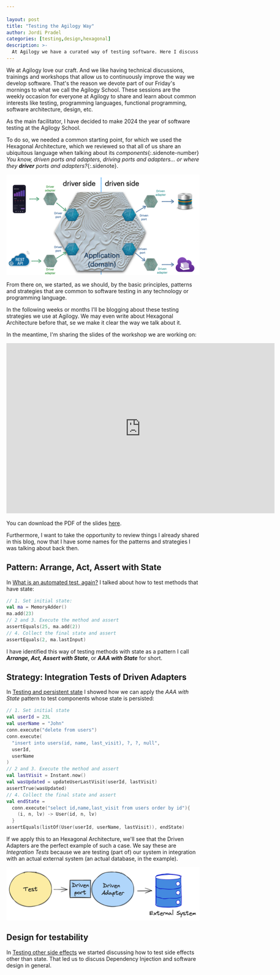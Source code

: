 ```yaml
---

layout: post
title: "Testing the Agilogy Way"
author: Jordi Pradel
categories: [testing,design,hexagonal]
description: >-
  At Agilogy we have a curated way of testing software. Here I discuss smoe of my thoughts on the subject and I share the slides of an internal workshop that discuss the Principles, Patterns and Strategies to test software in Hexagonal Architectures.
---
```


We at Agilogy love our craft. And we like having technical discussions, trainings and workshops that allow us to continuously improve the way we develop software. That's the reason we devote part of our Friday's mornings to what we call the Agilogy School. These sessions are the weekly occasion for everyone at Agilogy to share and learn about common interests like testing, programming languages, functional programming, software architecture, design, etc.

As the main facilitator, I have decided to make 2024 the year of software testing at the Agilogy School. 

To do so, we needed a common starting point, for which we used the Hexagonal Architecture, which we reviewed so that all of us share an ubiquitous language when talking about its _components_{:.sidenote-number} _You know, driven ports and adapters, driving ports and adapters... or where they **driver** ports and adapters?_{:.sidenote}. 

![Hexagonal Architecture](../assets/img/hexagonalArchitecture.png)

From there on, we started, as we should, by the basic principles, patterns and strategies that are common to software testing in any technology or programming language.

In the following weeks or months I'll be blogging about these testing strategies we use at Agilogy. We may even write about Hexagonal Architecture before that, se we make it clear the way we talk about it.

In the meantime, I'm sharing the slides of the workshop we are working on:

<iframe src="https://www.slideshare.net/slideshow/embed_code/key/ogMuxAuuefpUOW?hostedIn=slideshare&page=upload" width="700" height="443" frameborder="0" marginwidth="0" marginheight="0" scrolling="no"></iframe>

You can download the PDF of the slides [here](/assets/SoftwareTestingTheAgilogyWay.pdf).

Furthermore, I want to take the opportunity to review things I already shared in this blog, now that I have some names for the patterns and strategies I was talking about back then.

## Pattern: Arrange, Act, Assert with State

In [What is an automated test, again?](/2022-05-27-what-is-an-automated-test-again.html) I talked about how to test methods that have state:

```kotlin
// 1. Set initial state:
val ma = MemoryAdder()
ma.add(23)
// 2 and 3. Execute the method and assert
assertEquals(25, ma.add(2))
// 4. Collect the final state and assert
assertEquals(2, ma.lastInput)
```

I have identified this way of testing methods with state as a pattern I call _**Arrange, Act, Assert with State**_, or **_AAA with State_** for short.

## Strategy: Integration Tests of Driven Adapters 

In [Testing and persistent state](/2022-06-17-testing-and-persistent-state.html) I showed how we can apply the _AAA with State_ pattern to test components whose state is persisted:

```kotlin
// 1. Set initial state
val userId = 23L
val userName = "John"
conn.execute("delete from users")
conn.execute(
  "insert into users(id, name, last_visit), ?, ?, null", 
  userId, 
  userName
)
// 2 and 3. Execute the method and assert
val lastVisit = Instant.now()
val wasUpdated = updateUserLastVisit(userId, lastVisit)
assertTrue(wasUpdated)
// 4. Collect the final state and assert
val endState =
  conn.execute("select id,name,last_visit from users order by id"){ 
    (i, n, lv) -> User(id, n, lv)
  }
assertEquals(listOf(User(userId, userName, lastVisit)), endState)
```

If we apply this to an Hexagonal Architecture, we'll see that the Driven Adapters are the perfect example of such a case. We say these are _Integration Tests_ because we are testing (part of) our system in integration with an actual external system (an actual database, in the example).



![Integration Tests of Driven Adapters](../assets/img/integration_test_of_driven_adapters.png)


## Design for testability

In [Testing other side effects](2022-07-08-testing-other-side-effects.html) we started discussing how to test side effects other than state. That led us to discuss Dependency Injection and software design in general.
